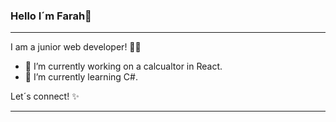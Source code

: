 ### Hello I´m Farah👋

<hr/>

I am a junior web developer! 👩‍💻

- 🔭 I’m currently working on a calcualtor in React.
- 🌱 I’m currently learning C#.

Let´s connect! ✨

<hr/>

<!--
**Farahalh/Farahalh** is a ✨ _special_ ✨ repository because its `README.md` (this file) appears on your GitHub profile.

Here are some ideas to get you started:

- 🔭 I’m currently working on ...
- 🌱 I’m currently learning ...
- 👯 I’m looking to collaborate on ...
- 🤔 I’m looking for help with ...
- 💬 Ask me about ...
- 📫 How to reach me: ...
- 😄 Pronouns: ...
- ⚡ Fun fact: ...
-->
